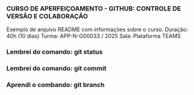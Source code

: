 ### CURSO DE APERFEIÇOAMENTO - GITHUB: CONTROLE DE VERSÃO E COLABORAÇÃO ###

Exemplo de arquivo README com informações sobre o curso.
Duração: 40h (10 dias)
Turma: APP-N-G00033 / 2025
Sala: Plataforma TEAMS

### Lembrei do comando: git status ###

### Lembrei do comando: git commit ###

### Aprendi o combando: git branch ###

